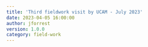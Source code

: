 ```yaml
---
title: 'Third fieldwork visit by UCAM - July 2023'
date: 2023-04-05 16:00:00 
author: jforrest
version: 1.0.0
category: field-work
---
```



